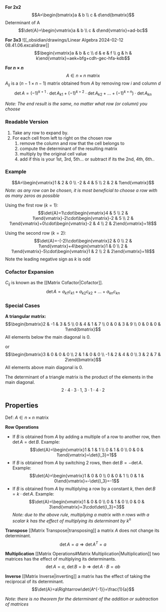 **For 2x2**
$$A=\begin{bmatrix}a & b \\ c & d\end{bmatrix}$$
Determinant of A $$\det{A}=\begin{vmatrix}a & b \\ c & d\end{vmatrix}=ad-bc$$

**For 3x3**
![[_obsidian/drawings/Linear Algebra 2024-02-12 08.41.06.excalidraw]]
$$\begin{vmatrix}a & b & c \\ d & e & f \\ g & h & k\end{vmatrix}=aek+bfg+cdh-gec-hfa-kdb$$

**For $n\times n$**
$$A\in n\times n\:\mathrm{matrix}$$
$A_{ij}$ is a $(n-1\times n-1)$ matrix obtained from $A$ by removing row $i$ and column $d$
$$\det{A}=(-1)^{k+1}\cdot\det{A_{k1}}+(-1)^{k+2}\cdot\det{A_{k2}}+...+(-1)^{k+n})\cdot\det{A_{kn}}$$

_Note: The end result is the same, no matter what row (or column) you choose_

### Readable Version

1. Take any row to expand by.
2. For each cell from left to right on the chosen row
   1. remove the column and row that the cell belongs to
   2. compute the determinant of the resulting matrix
   3. multiply by the original cell value
   4. add if this is your 1st, 3rd, 5th... or subtract if its the 2nd, 4th, 6th..

### Example

$$A=\begin{vmatrix}1 & 2 & 0 \\ -2 & 4 & 5 \\ 2 & 2 & 1\end{vmatrix}$$
_Note: as any row can be chosen, it is most beneficial to choose a row with as many zeros as possible_

Using the first row ($k=1$):
$$\det{A}=1\cdot\begin{vmatrix}4 & 5 \\ 2 & 1\end{vmatrix}-2\cdot\begin{vmatrix}-2 & 5 \\ 2 & 1\end{vmatrix}+0\cdot\begin{vmatrix}-2 & 4 \\ 2 & 2\end{vmatrix}=18$$

Using the second row ($k=2$):
$$\det{A}=-(-2)\cdot\begin{vmatrix}2 & 0 \\ 2 & 1\end{vmatrix}+4\begin{vmatrix}1 & 0 \\ 2 & 1\end{vmatrix}-5\cdot\begin{vmatrix}1 & 2 \\ 2 & 2\end{vmatrix}=18$$
Note the leading negative sign as $k$ is odd

### Cofactor Expansion

$C_{ij}$ is known as the [[Matrix Cofactor|Cofactor]].
$$\det{A}=a_{k1}c_{k1}+a_{k2}c_{k2}+...+a_{kn}c_{kn}$$

### Special Cases

**A triangular matrix:**
$$\begin{bmatrix}2 & -1 & 3 & 5 \\ 0 & 4 & 1 & 7 \\ 0 & 0 & 3 & 9 \\ 0 & 0 & 0 & 1\end{bmatrix}$$
All elements below the main diagonal is $0$.

or $$\begin{bmatrix}3 & 0 & 0 & 0 \\ 2 & 1 & 0 & 0 \\ -1 & 2 & 4 & 0 \\ 3 & 2 & 7 & 2\end{bmatrix}$$ All elements above main diagonal is $0$.

The determinant of a triangle matrix is the product of the elements in the main diagonal.
$$2\cdot4\cdot3\cdot1,\:3\cdot1\cdot4\cdot2$$

## Properties

Def: $A\in n\times n$ matrix

**Row Operations**

- If $B$ is obtained from $A$ by adding a multiple of a row to another row, then $\det{A}=\det{B}$. Example: $$\det{A}=\begin{vmatrix}1 & 1 & 1 \\ 0 & 1 & 0 \\ 0 & 0 & 1\end{vmatrix}=\det{I_3}=1$$
- If $B$ is obtained from $A$ by switching 2 rows, then $\det{B}=-\det{A}$. Example: $$\det{A}=\begin{vmatrix}1 & 0 & 0 \\ 0 & 0 & 1 \\ 0 & 1 & 0\end{vmatrix}=-\det{I_3}=-1$$
- If $B$ is obtained from $A$ by multiplying a row by a constant $k$, then $\det{B}=k\cdot\det{A}$. Example: $$\det{A}=\begin{vmatrix}1 & 0 & 0 \\ 0 & 1 & 0 \\ 0 & 0 & 3\end{vmatrix}=3\cdot\det{I_3}=3$$ _Note: due to the above rule, multiplying a matrix with $n$ rows with a scalar $k$ has the effect of multiplying its determinant by $k^n$_

**Transpose**
[[Matrix Transpose|transposing]] a matrix $A$ does not change its determinant.
$$\det{A}=a\Rightarrow\det{A^T}=a$$

**Multiplication**
[[Matrix Operations#Matrix Multiplication|Multiplication]] two matrices has the effect of multiplying its determinants.
$$\det{A}=a,\:\det{B}=b\Rightarrow\det{A\cdot B=ab}$$

**Inverse**
[[Matrix Inverse|inverting]] a matrix has the effect of taking the reciprocal of its determinant.
$$\det{A}=a\Rightarrow\det{A^{-1}}=\frac{1}{a}$$

_Note: there is no theorem for the determinant of the addition or subtraction of matrices_
